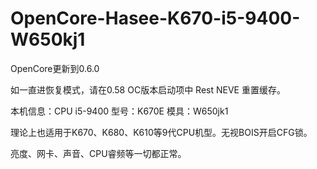 # OpenCore-Hasee-K670-i5-9400-W650kj1

OpenCore更新到0.6.0


如一直进恢复模式，请在0.58 OC版本启动项中 Rest NEVE 重置缓存。



本机信息：CPU  i5-9400
型号：K670E
模具：W650jk1

理论上也适用于K670、K680、K610等9代CPU机型。无视BOIS开启CFG锁。

亮度、网卡、声音、CPU睿频等一切都正常。

